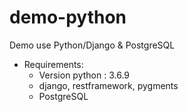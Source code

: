 # demo-python
Demo use Python/Django &amp; PostgreSQL


- Requirements:
  - Version python : 3.6.9
  - django, restframework, pygments
  - PostgreSQL